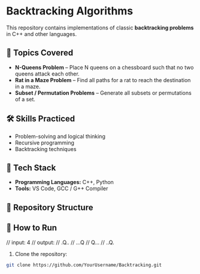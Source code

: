 # Backtracking Algorithms

This repository contains implementations of classic **backtracking problems** in C++ and other languages.  

## 📌 Topics Covered

- **N-Queens Problem** – Place N queens on a chessboard such that no two queens attack each other.  
- **Rat in a Maze Problem** – Find all paths for a rat to reach the destination in a maze.  
- **Subset / Permutation Problems** – Generate all subsets or permutations of a set.  

## 🛠 Skills Practiced

- Problem-solving and logical thinking  
- Recursive programming      
- Backtracking techniques  

## 🔧 Tech Stack

- **Programming Languages:** C++, Python  
- **Tools:** VS Code, GCC / G++ Compiler  

## 📁 Repository Structure

## 🚀 How to Run

// input: 4
// output:
// .Q..
// ...Q
// Q...
// ..Q.


1. Clone the repository:

```bash
git clone https://github.com/YourUsername/Backtracking.git


